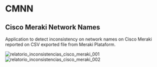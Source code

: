 # CMNN
## Cisco Meraki Network Names
Application to detect inconsistency on network names on Cisco Meraki reported on CSV exported file from Meraki Plataform.

![relatorio_inconsistencias_cisco_meraki_001](https://user-images.githubusercontent.com/12129206/56477309-8fa12080-647a-11e9-813f-87681584cbe0.png)
![relatorio_inconsistencias_cisco_meraki_002](https://user-images.githubusercontent.com/12129206/56477310-8fa12080-647a-11e9-82ba-b27b0db5162e.png)
